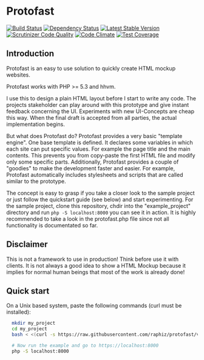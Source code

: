 # Protofast
[![Build Status](https://travis-ci.org/raphiz/protofast.svg?branch=master)](https://travis-ci.org/raphiz/protofast)
[![Dependency Status](https://www.versioneye.com/user/projects/5470c2c8810106a6cc00058d/badge.svg?style=flat)](https://www.versioneye.com/user/projects/5470c2c8810106a6cc00058d)
[![Latest Stable Version](https://poser.pugx.org/raphizim/protofast/version.svg)](https://packagist.org/packages/raphizim/protofast)
[![Scrutinizer Code Quality](https://scrutinizer-ci.com/g/raphiz/protofast/badges/quality-score.png?b=master)](https://scrutinizer-ci.com/g/raphiz/protofast/?branch=master)
[![Code Climate](https://codeclimate.com/github/raphiz/protofast/badges/gpa.svg)](https://codeclimate.com/github/raphiz/protofast)
[![Test Coverage](https://codeclimate.com/github/raphiz/protofast/badges/coverage.svg)](https://codeclimate.com/github/raphiz/protofast)
## Introduction
Protofast is an easy to use solution to quickly create HTML mockup websites.

Protofast works with PHP >= 5.3 and hhvm.

I use this to design a plain HTML layout before I start to write any code. The projects stakeholder can play around with this prototype and give instant feedback concerning the UI. Experiments with new UI-Concepts are cheap this way. When the final draft is accepted from all parties, the actual implementation begins.

But what does Protofast do?
Protofast provides a very basic "template engine".
One base template is defined. It declares some variables in which each site can put specific values.
For example the page title and the main contents.
This prevents you from copy-paste the first HTML file and modify only some specific parts.
Additionally, Protofast provides a couple of "goodies" to make the development faster and easier.
For example, Protofast automatically includes stylesheets and scripts that are called
similar to the prototype.

The concept is easy to grasp if you take a closer look to the sample project or just follow the
quickstart guide (see below) and start experimenting. For the sample project, clone this repository, chdir into the
"example_project" directory and run `php -S localhost:8000` you can see it in action.
It is highly recommended to take a look in the protofast.php file since not all functionality is  documentated so far.

## Disclaimer
This is not a framework to use in production! Think before use it with clients.
It is not always a good idea to show a HTML Mockup because it implies for normal human
beings that most of the work is already done!

## Quick start
On a Unix based system, paste the following commands (curl must be installed):
```bash
  mkdir my_project
  cd my_project
  bash < <(curl -s https://raw.githubusercontent.com/raphiz/protofast/v1.1.0/quickstart.sh)

  # Now run the example and go to https://localhost:8000
  php -S localhost:8000
```
